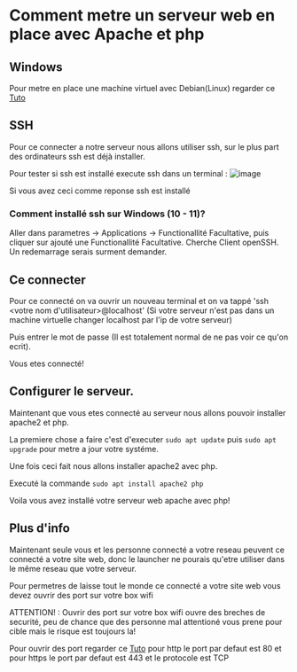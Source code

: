 # Comment metre un serveur web en place avec Apache et php

## Windows

Pour metre en place une machine virtuel avec Debian(Linux) regarder ce [Tuto](https://www.youtube.com/watch?v=nMqaWBs23EU)

## SSH

Pour ce connecter a notre serveur nous allons utiliser ssh, sur le plus part des ordinateurs ssh est déjà installer.

Pour tester si ssh est installé execute ssh dans un terminal : ![image](https://user-images.githubusercontent.com/72615320/178968615-80b29d82-4bec-4143-b845-bdeba9510f88.png)

Si vous avez ceci comme reponse ssh est installé

### Comment installé ssh sur Windows (10 - 11)?

Aller dans parametres -> Applications -> Functionallité Facultative, puis cliquer sur ajouté une Functionallité Facultative. Cherche Client openSSH. Un redemarrage serais surment demander.


## Ce connecter 

Pour ce connecté on va ouvrir un nouveau terminal et on va tappé 'ssh <votre nom d'utilisateur>@localhost' (Si votre serveur n'est pas dans un machine virtuelle changer localhost par l'ip de votre serveur)

Puis entrer le mot de passe (Il est totalement normal de ne pas voir ce qu'on ecrit).

Vous etes connecté!

## Configurer le serveur.

Maintenant que vous etes connecté au serveur nous allons pouvoir installer apache2 et php.

La premiere chose a faire c'est d'executer `sudo apt update` puis `sudo apt upgrade` pour metre a jour votre systéme.

Une fois ceci fait nous allons installer apache2 avec php.

Executé la commande `sudo apt install apache2 php`

Voila vous avez installé votre serveur web apache avec php!

## Plus d'info

Maintenant seule vous et les personne connecté a votre reseau peuvent ce connecté a votre site web, donc le launcher ne pourais qu'etre utiliser dans le même reseau que votre serveur.

Pour permetres de laisse tout le monde ce connecté a votre site web vous devez ouvrir des port sur votre box wifi

ATTENTION! : Ouvrir des port sur votre box wifi ouvre des breches de securité, peu de chance que des personne mal attentioné vous prene pour cible mais le risque est toujours la! 

Pour ouvrir des port regarder ce [Tuto](https://www.youtube.com/watch?v=qp7Jgj0FSnk) pour http le port par defaut est 80 et pour https le port par defaut est 443 et le protocole est TCP

